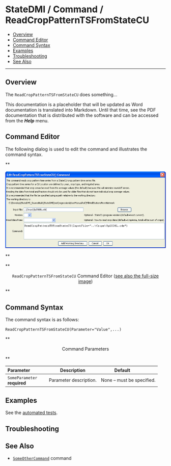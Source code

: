 # StateDMI / Command / ReadCropPatternTSFromStateCU #

* [Overview](#overview)
* [Command Editor](#command-editor)
* [Command Syntax](#command-syntax)
* [Examples](#examples)
* [Troubleshooting](#troubleshooting)
* [See Also](#see-also)

-------------------------

## Overview ##

The `ReadCropPatternTSFromStateCU` does something...

This documentation is a placeholder that will be updated as Word documentation is translated into Markdown.
Until that time, see the PDF documentation that is distributed with the software and can be accessed
from the ***Help*** menu.

## Command Editor ##

The following dialog is used to edit the command and illustrates the command syntax.

**<p style="text-align: center;">
![ReadCropPatternTSFromStateCU](ReadCropPatternTSFromStateCU.png)
</p>**

**<p style="text-align: center;">
`ReadCropPatternTSFromStateCU` Command Editor (<a href="../ReadCropPatternTSFromStateCU.png">see also the full-size image</a>)
</p>**

## Command Syntax ##

The command syntax is as follows:

```text
ReadCropPatternTSFromStateCU(Parameter="Value",...)
```
**<p style="text-align: center;">
Command Parameters
</p>**

| **Parameter**&nbsp;&nbsp;&nbsp;&nbsp;&nbsp;&nbsp;&nbsp;&nbsp;&nbsp;&nbsp;&nbsp;&nbsp; | **Description** | **Default**&nbsp;&nbsp;&nbsp;&nbsp;&nbsp;&nbsp;&nbsp;&nbsp;&nbsp;&nbsp; |
| --------------|-----------------|----------------- |
|`SomeParameter`<br>**required**|Parameter description.|None – must be specified.|

## Examples ##

See the [automated tests](https://github.com/OpenCDSS/cdss-app-statedmi-test/tree/master/test/regression/commands/ReadCropPatternTSFromStateCU).

## Troubleshooting ##

## See Also ##

* [`SomeOtherCommand`](../SomeOtherCommand/SomeOtherCommand) command
